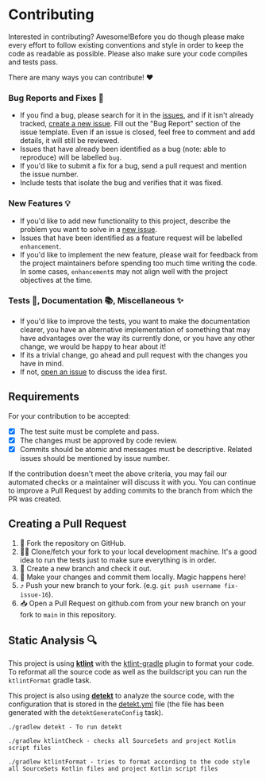 Contributing
============

Interested in contributing? Awesome!Before you do though please make every effort to follow existing conventions
and style in order to keep the code as readable as possible. Please also make
sure your code compiles and tests pass.

There are many ways you can contribute! ❤️

### Bug Reports and Fixes 🐞
-  If you find a bug, please search for it in the [issues](https://github.com/dojo-engineering/android-dojo-pay-sdk/issues), and if it isn't already tracked,
   [create a new issue](https://github.com/dojo-engineering/android-dojo-pay-sdk/issues/new). Fill out the "Bug Report" section of the issue template. Even if an issue is closed, feel free to comment and add details, it will still
   be reviewed.
-  Issues that have already been identified as a bug (note: able to reproduce) will be labelled `bug`.
-  If you'd like to submit a fix for a bug, send a pull request and mention the issue number.
-  Include tests that isolate the bug and verifies that it was fixed.

### New Features 💡
-  If you'd like to add new functionality to this project, describe the problem you want to solve in a [new issue](https://github.com/dojo-engineering/android-dojo-pay-sdk/issues/new).
-  Issues that have been identified as a feature request will be labelled `enhancement`.
-  If you'd like to implement the new feature, please wait for feedback from the project
   maintainers before spending too much time writing the code. In some cases, `enhancement`s may
   not align well with the project objectives at the time.

### Tests 🔎, Documentation 📚, Miscellaneous ✨
-  If you'd like to improve the tests, you want to make the documentation clearer, you have an
   alternative implementation of something that may have advantages over the way its currently
   done, or you have any other change, we would be happy to hear about it!
-  If its a trivial change, go ahead and pull request with the changes you have in mind.
-  If not, [open an issue](https://github.com/dojo-engineering/android-dojo-pay-sdk/issues/new) to discuss the idea first.


## Requirements

For your contribution to be accepted:

- [x] The test suite must be complete and pass.
- [x] The changes must be approved by code review.
- [x] Commits should be atomic and messages must be descriptive. Related issues should be mentioned by issue number.

If the contribution doesn't meet the above criteria, you may fail our automated checks or a maintainer will discuss it with you. You can continue to improve a Pull Request by adding commits to the branch from which the PR was created.


## Creating a Pull Request

1. 🍴 Fork the repository on GitHub.
2. 🏃‍♀️ Clone/fetch your fork to your local development machine. It's a good idea to run the tests just
    to make sure everything is in order.
3. 🌿 Create a new branch and check it out.
4. 🔮 Make your changes and commit them locally. Magic happens here!
5. ⤴️ Push your new branch to your fork. (e.g. `git push username fix-issue-16`).
6. 📥 Open a Pull Request on github.com from your new branch on your fork to `main` in this
    repository.

## Static Analysis 🔍

This project is using [**ktlint**](https://github.com/pinterest/ktlint) with the [ktlint-gradle](https://github.com/jlleitschuh/ktlint-gradle) plugin to format your code. To reformat all the source code as well as the buildscript you can run the `ktlintFormat` gradle task.

This project is also using [**detekt**](https://github.com/detekt/detekt) to analyze the source code, with the configuration that is stored in the [detekt.yml](configs/detekt/detekt.yml) file (the file has been generated with the `detektGenerateConfig` task).

```
./gradlew detekt - To run detekt

./gradlew ktlintCheck - checks all SourceSets and project Kotlin script files

./gradlew ktlintFormat - tries to format according to the code style all SourceSets Kotlin files and project Kotlin script files

```